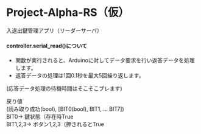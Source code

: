 # Project-Alpha-RS（仮）
入退出鍵管理アプリ（リーダーサーバ）

#### controller.serial_read()について
- 関数が実行されると、Arduinoに対してデータ要求を行い返答データを処理します。
- 返答データの処理は1回0.1秒を最大5回繰り返します。

(応答データ処理の待機時間はそこそこブレます)

戻り値  
(読み取り成功(bool), [BIT0(bool), BIT1, ... BIT7])  
BIT0→ 鍵状態（存在時True  
BIT1,2,3→ ボタン1,2,3（押されるとTrue  